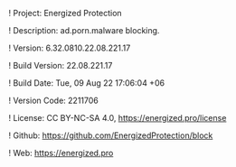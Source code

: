 ! Project: Energized Protection

! Description: ad.porn.malware blocking.

! Version: 6.32.0810.22.08.221.17

! Build Version: 22.08.221.17

! Build Date: Tue, 09 Aug 22 17:06:04 +06

! Version Code: 2211706

! License: CC BY-NC-SA 4.0, https://energized.pro/license

! Github: https://github.com/EnergizedProtection/block

! Web: https://energized.pro
